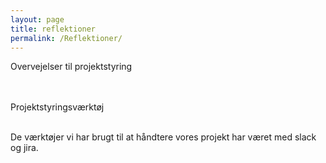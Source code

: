 ```yaml
---
layout: page
title: reflektioner
permalink: /Reflektioner/
--- 
```


Overvejelser til projektstyring

<br /><br />Projektstyringsværktøj<br /><br />

De værktøjer vi har brugt til at håndtere vores projekt har været med slack og jira. 
